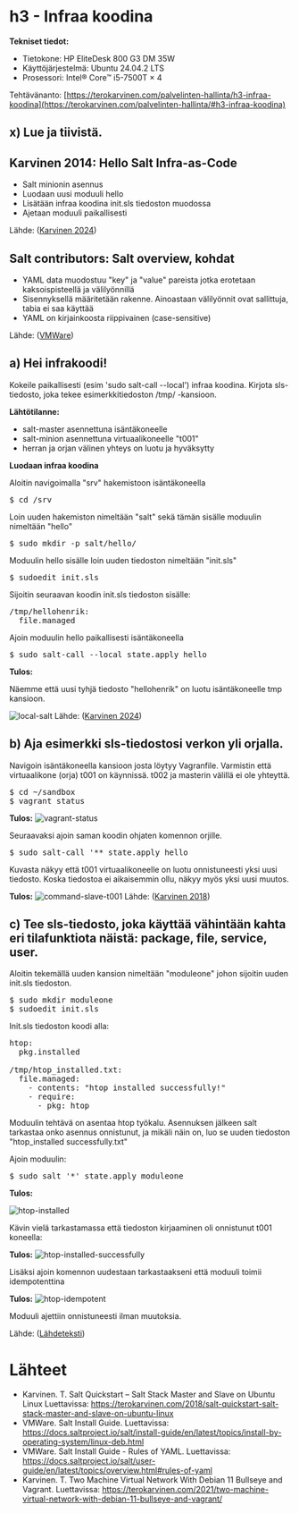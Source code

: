 # h3 - Infraa koodina

**Tekniset tiedot:**
- Tietokone: HP EliteDesk 800 G3 DM 35W
- Käyttöjärjestelmä: Ubuntu 24.04.2 LTS
- Prosessori: Intel® Core™ i5-7500T × 4

Tehtävänanto: [https://terokarvinen.com/palvelinten-hallinta/h3-infraa-koodina](https://terokarvinen.com/palvelinten-hallinta/#h3-infraa-koodina)

## x) Lue ja tiivistä. 

## Karvinen 2014: Hello Salt Infra-as-Code
- Salt minionin asennus
- Luodaan uusi moduuli hello
- Lisätään infraa koodina init.sls tiedoston muodossa
- Ajetaan moduuli paikallisesti

Lähde: ([Karvinen 2024](https://terokarvinen.com/2024/hello-salt-infra-as-code/))

## Salt contributors: Salt overview, kohdat
- YAML data muodostuu "key" ja "value" pareista jotka erotetaan kaksoispisteellä ja välilyönnillä
- Sisennyksellä määritetään rakenne. Ainoastaan välilyönnit ovat sallittuja, tabia ei saa käyttää
- YAML on kirjainkoosta riippivainen (case-sensitive)

Lähde: ([VMWare](https://docs.saltproject.io/salt/user-guide/en/latest/topics/overview.html#rules-of-yaml))

## a) Hei infrakoodi! 
Kokeile paikallisesti (esim 'sudo salt-call --local') infraa koodina. Kirjota sls-tiedosto, joka tekee esimerkkitiedoston /tmp/ -kansioon.

**Lähtötilanne:** 
- salt-master asennettuna isäntäkoneelle
- salt-minion asennettuna virtuaalikoneelle "t001"
- herran ja orjan välinen yhteys on luotu ja hyväksytty

**Luodaan infraa koodina**

Aloitin navigoimalla "srv" hakemistoon isäntäkoneella

<pre>
$ cd /srv
</pre>

Loin uuden hakemiston nimeltään "salt" sekä tämän sisälle moduulin nimeltään "hello"

<pre>
$ sudo mkdir -p salt/hello/
</pre>

Moduulin hello sisälle loin uuden tiedoston nimeltään "init.sls"

<pre>
$ sudoedit init.sls
</pre>

Sijoitin seuraavan koodin init.sls tiedoston sisälle:

<pre>
/tmp/hellohenrik:
  file.managed
</pre>

Ajoin moduulin hello paikallisesti isäntäkoneella

<pre>
$ sudo salt-call --local state.apply hello
</pre>

**Tulos:**

Näemme että uusi tyhjä tiedosto "hellohenrik" on luotu isäntäkoneelle tmp kansioon.

![local-salt](https://github.com/HMJ3/linux-course/blob/main/assignments/img/h3-img/local-salt.png)
Lähde: ([Karvinen 2024](https://terokarvinen.com/2024/hello-salt-infra-as-code/))

## b) Aja esimerkki sls-tiedostosi verkon yli orjalla.

Navigoin isäntäkoneella kansioon josta löytyy Vagranfile. Varmistin että virtuaalikone (orja) t001 on käynnissä. t002 ja masterin välillä ei ole yhteyttä.

<pre>
$ cd ~/sandbox
$ vagrant status
</pre>

**Tulos:**
![vagrant-status](https://github.com/HMJ3/linux-course/blob/main/assignments/img/h3-img/vagrant-status.png)

Seuraavaksi ajoin saman koodin ohjaten komennon orjille. 

<pre>
$ sudo salt-call '** state.apply hello
</pre>

Kuvasta näkyy että t001 virtuaalikoneelle on luotu onnistuneesti yksi uusi tiedosto. Koska tiedostoa ei aikaisemmin ollu, näkyy myös yksi uusi muutos. 

**Tulos:**
![command-slave-t001](https://github.com/HMJ3/linux-course/blob/main/assignments/img/h3-img/command-slave-t001.png)
Lähde: ([Karvinen 2018](https://terokarvinen.com/2018/salt-quickstart-salt-stack-master-and-slave-on-ubuntu-linux/))

## c) Tee sls-tiedosto, joka käyttää vähintään kahta eri tilafunktiota näistä: package, file, service, user. 

Aloitin tekemällä uuden kansion nimeltään "moduleone" johon sijoitin uuden init.sls tiedoston.

<pre>
$ sudo mkdir moduleone
$ sudoedit init.sls
</pre>

Init.sls tiedoston koodi alla:

<pre>
htop:
  pkg.installed

/tmp/htop_installed.txt:
  file.managed:
    - contents: "htop installed successfully!"
    - require:
      - pkg: htop
</pre>

Moduulin tehtävä on asentaa htop työkalu. Asennuksen jälkeen salt tarkastaa onko asennus onnistunut, ja mikäli näin on, luo se uuden tiedoston "htop_installed successfully.txt"

Ajoin moduulin:

<pre>
$ sudo salt '*' state.apply moduleone
</pre>

**Tulos:**

![htop-installed](https://github.com/HMJ3/linux-course/blob/main/assignments/img/h3-img/htop-installed.png)

Kävin vielä tarkastamassa että tiedoston kirjaaminen oli onnistunut t001 koneella:

**Tulos:**
![htop-installed-successfully](https://github.com/HMJ3/linux-course/blob/main/assignments/img/h3-img/htop-installed-successfully.png)

Lisäksi ajoin komennon uudestaan tarkastaakseni että moduuli toimii idempotenttina

**Tulos:**
![htop-idempotent](https://github.com/HMJ3/linux-course/blob/main/assignments/img/h3-img/htop-idempotent.png)

Moduuli ajettiin onnistuneesti ilman muutoksia.

Lähde: ([Lähdeteksti](url))

# Lähteet
- Karvinen. T.  Salt Quickstart – Salt Stack Master and Slave on Ubuntu Linux  Luettavissa: https://terokarvinen.com/2018/salt-quickstart-salt-stack-master-and-slave-on-ubuntu-linux
- VMWare. Salt Install Guide. Luettavissa: https://docs.saltproject.io/salt/install-guide/en/latest/topics/install-by-operating-system/linux-deb.html
- VMWare. Salt Install Guide - Rules of YAML. Luettavissa: https://docs.saltproject.io/salt/user-guide/en/latest/topics/overview.html#rules-of-yaml
- Karvinen. T. Two Machine Virtual Network With Debian 11 Bullseye and Vagrant. Luettavissa: https://terokarvinen.com/2021/two-machine-virtual-network-with-debian-11-bullseye-and-vagrant/
